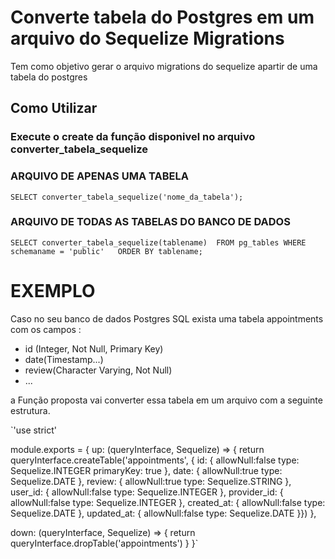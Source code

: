 # Converte tabela do Postgres em um arquivo do Sequelize Migrations
Tem como objetivo gerar o arquivo migrations do sequelize apartir de uma tabela do postgres


## Como Utilizar

### Execute o create da função disponivel no arquivo converter_tabela_sequelize
### ARQUIVO DE APENAS UMA TABELA
`SELECT converter_tabela_sequelize('nome_da_tabela'); `

### ARQUIVO DE TODAS AS TABELAS DO BANCO DE DADOS 
 `SELECT converter_tabela_sequelize(tablename) 
  FROM pg_tables
  WHERE schemaname = 'public'  
  ORDER BY tablename; `


# EXEMPLO

Caso no seu banco de dados Postgres SQL exista uma tabela appointments com os campos :
- id (Integer, Not Null, Primary Key)
- date(Timestamp...)
- review(Character Varying, Not Null)
- ...

a Função proposta vai converter essa tabela em um arquivo com a seguinte estrutura.

`'use strict'

module.exports = {
  up: (queryInterface, Sequelize) => {
    return queryInterface.createTable('appointments', {
    id: {
       	allowNull:false
        type: Sequelize.INTEGER
       	primaryKey: true
    },
        date: {
       	allowNull:true
        type: Sequelize.DATE
	    },
        review: {
	       allowNull:true
        type: Sequelize.STRING
    },
        user_id: {
	       allowNull:false
        type: Sequelize.INTEGER
    },
        provider_id: {
	       allowNull:false
        type: Sequelize.INTEGER
    },
        created_at: {
	       allowNull:false
        type: Sequelize.DATE
    },
        updated_at: {
	       allowNull:false
        type: Sequelize.DATE
    }})
  },

  down: (queryInterface, Sequelize) => {
    return queryInterface.dropTable('appointments')
  }
}`
